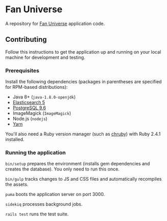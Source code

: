 # Fan Universe

A repository for [Fan Universe](https://www.fanuniverse.org) application code.

## Contributing

Follow this instructions to get the application up and running
on your local machine for development and testing.

### Prerequisites

Install the following dependencies
(packages in parentheses are specified for RPM-based distributions):

* Java 8+ (`java-1.8.0-openjdk`)
* [Elasticsearch 5](https://www.elastic.co/guide/en/elasticsearch/reference/current/rpm.html)
* [PostgreSQL 9.6](https://www.postgresql.org/download/linux/redhat/#yum)
* ImageMagick (`ImageMagick`)
* Node.js (`nodejs`)
* [Yarn](https://yarnpkg.com/en/docs/install)

You'll also need a Ruby version manager
(such as [chruby](https://github.com/postmodern/chruby)) with Ruby 2.4.1 installed.

### Running the application

`bin/setup` prepares the environment (installs gem dependencies and
creates the database). You only need to run this once.

`bin/gulp` tracks changes to JS and CSS files and automatically recompiles the assets.

`puma` boots the application server on port 3000.

`sidekiq` processes background jobs.

`rails test` runs the test suite.
